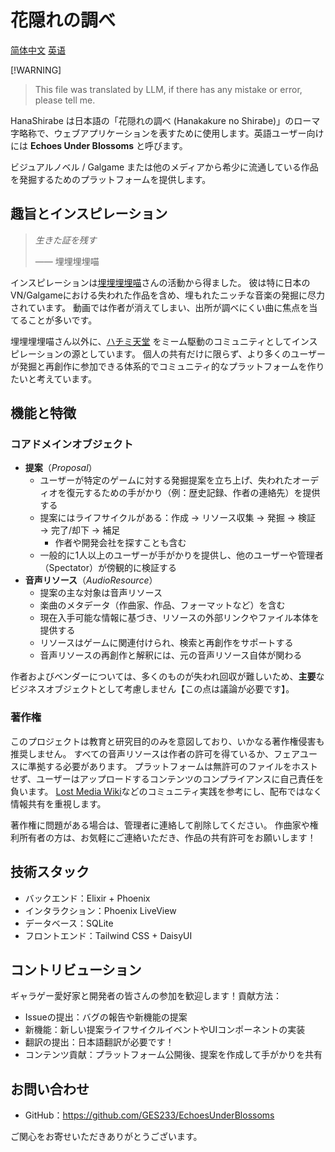 # 花隠れの調べ

[简体中文](./README.zh_Hans.md) [英语](/README.md)

[!WARNING] 
> This file was translated by LLM, if there has any mistake or error, please tell me.

HanaShirabe は日本語の「花隠れの調べ (Hanakakure no Shirabe)」のローマ字略称で、ウェブアプリケーションを表すために使用します。英語ユーザー向けには **Echoes Under Blossoms** と呼びます。

ビジュアルノベル / Galgame または他のメディアから希少に流通している作品を発掘するためのプラットフォームを提供します。

## 趣旨とインスピレーション

> _生きた証を残す_
>
> —— 埋埋埋埋喵

インスピレーションは[埋埋埋埋喵](https://space.bilibili.com/3494356619102794)さんの活動から得ました。
彼は特に日本のVN/Galgameにおける失われた作品を含め、埋もれたニッチな音楽の発掘に尽力されています。
動画では作者が消えてしまい、出所が調べにくい曲に焦点を当てることが多いです。

埋埋埋埋喵さん以外に、[ハチミ天堂](https://github.com/HachimiWorld) をミーム駆動のコミュニティとしてインスピレーションの源としています。
個人の共有だけに限らず、より多くのユーザーが発掘と再創作に参加できる体系的でコミュニティ的なプラットフォームを作りたいと考えています。

## 機能と特徴

### コアドメインオブジェクト

- **提案**（_Proposal_）
  - ユーザーが特定のゲームに対する発掘提案を立ち上げ、失われたオーディオを復元するための手がかり（例：歴史記録、作者の連絡先）を提供する
  - 提案にはライフサイクルがある：作成 → リソース収集 → 発掘 → 検証 → 完了/却下 → 補足
    - 作者や開発会社を探すことも含む
  - 一般的に1人以上のユーザーが手がかりを提供し、他のユーザーや管理者（Spectator）が傍観的に検証する
- **音声リソース**（_AudioResource_）
  - 提案の主な対象は音声リソース
  - 楽曲のメタデータ（作曲家、作品、フォーマットなど）を含む
  - 現在入手可能な情報に基づき、リソースの外部リンクやファイル本体を提供する
  - リソースはゲームに関連付けられ、検索と再創作をサポートする
  - 音声リソースの再創作と解釈には、元の音声リソース自体が関わる

作者およびベンダーについては、多くのものが失われ回収が難しいため、**主要**なビジネスオブジェクトとして考慮しません【この点は議論が必要です】。

### 著作権

このプロジェクトは教育と研究目的のみを意図しており、いかなる著作権侵害も推奨しません。
すべての音声リソースは作者の許可を得ているか、フェアユースに準拠する必要があります。
プラットフォームは無許可のファイルをホストせず、ユーザーはアップロードするコンテンツのコンプライアンスに自己責任を負います。
[Lost Media Wiki](https://lostmediawiki.com/Home)などのコミュニティ実践を参考にし、配布ではなく情報共有を重視します。

著作権に問題がある場合は、管理者に連絡して削除してください。
作曲家や権利所有者の方は、お気軽にご連絡いただき、作品の共有許可をお願いします！

## 技術スタック

- バックエンド：Elixir + Phoenix
- インタラクション：Phoenix LiveView
- データベース：SQLite
- フロントエンド：Tailwind CSS + DaisyUI

## コントリビューション

ギャラゲー愛好家と開発者の皆さんの参加を歓迎します！貢献方法：

- Issueの提出：バグの報告や新機能の提案
- 新機能：新しい提案ライフサイクルイベントやUIコンポーネントの実装
- 翻訳の提出：日本語翻訳が必要です！
- コンテンツ貢献：プラットフォーム公開後、提案を作成して手がかりを共有

## お問い合わせ

- GitHub：https://github.com/GES233/EchoesUnderBlossoms

ご関心をお寄せいただきありがとうございます。
